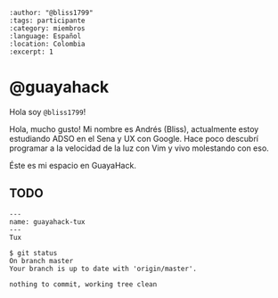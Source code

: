 
```{post} 2023-07-18
:author: "@bliss1799"
:tags: participante
:category: miembros
:language: Español
:location: Colombia
:excerpt: 1
```

# @guayahack

Hola soy `@bliss1799`! 

Hola, mucho gusto! Mi nombre es Andrés (Bliss), actualmente estoy estudiando ADSO en el Sena y UX con Google.
Hace poco descubrí programar a la velocidad de la luz con Vim y vivo molestando con eso. 

Éste es mi espacio en GuayaHack.

## TODO

```{figure} index.md-data/tux.png
---
name: guayahack-tux
---
Tux
```

```console
$ git status 
On branch master
Your branch is up to date with 'origin/master'.

nothing to commit, working tree clean
```


